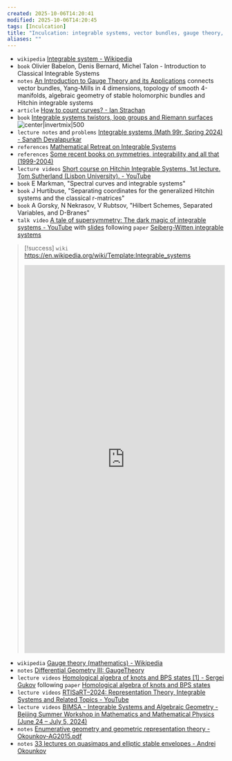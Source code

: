 ```yaml
---
created: 2025-10-06T14:20:41
modified: 2025-10-06T14:20:45
tags: [Inculcation]
title: "Inculcation: integrable systems, vector bundles, gauge theory, topology of manifolds, geometric representation theory, enumerative geometry, quantum cohomology, TQFTs, Frobenius manifolds, singulatity theory, mirror symmetry"
aliases: ""
---
```


- `wikipedia` [Integrable system - Wikipedia](https://en.wikipedia.org/wiki/Integrable_system)
- `book` Olivier Babelon, Denis Bernard, Michel Talon - Introduction to Classical Integrable Systems
- `notes` [An Introduction to Gauge Theory and its Applications](https://impa.br/wp-content/uploads/2017/04/25CBM_02.pdf) connects vector bundles, Yang-Mills in 4 dimensions, topology of smooth 4-manifolds, algebraic geometry of stable holomorphic bundles and Hitchin integrable systems
- `article` [How to count curves? - Ian Strachan](https://www.maths.gla.ac.uk/%7Eiabs/Visions.pdf)
- `book` [Integrable systems twistors, loop groups and Riemann surfaces](http://lib.ysu.am/disciplines_bk/22de1938a4b1ec919b8d971acbf2feff.pdf) ![center|invertmix|500](https://i.imgur.com/y42GmZb.png)
- `lecture notes` and `problems` [Integrable systems (Math 99r, Spring 2024) - Sanath Devalapurkar](https://sanathdevalapurkar.github.io/integrable.html)
- `references` [Mathematical Retreat on Integrable Systems](https://www.mathi.uni-heidelberg.de/~wienhard/retreat11/retreat11_updated.pdf)
- `references` [Some recent books on symmetries, integrability and all that (1999-2004)](https://www.imath.kiev.ua/~appmath/books-links.html)
- `lecture videos` [Short course on Hitchin Integrable Systems, 1st lecture. Tom Sutherland (Lisbon University). - YouTube](https://www.youtube.com/watch?v=u-EngB7m3hk)
- `book` E Markman, "Spectral curves and integrable systems"
- `book` J Hurtibuse, "Separating coordinates for the generalized Hitchin systems and the classical r-matrices"
- `book` A Gorsky, N Nekrasov, V Rubtsov, "Hilbert Schemes, Separated Variables, and D-Branes"
- `talk video` [A tale of supersymmetry: The dark magic of integrable systems - YouTube](https://www.youtube.com/watch?v=oWTwOpqyNh0) with [slides](https://chessapig.github.io/files/presentations_html/integrable/index.html) following `paper` [Seiberg-Witten integrable systems](https://arxiv.org/abs/alg-geom/9705010v1)


> [!success] `wiki` https://en.wikipedia.org/wiki/Template:Integrable_systems
> <iframe src="https://en.wikipedia.org/wiki/Template:Integrable_systems" style="width:100%; border:none;height:900px;"></iframe>


- `wikipedia` [Gauge theory (mathematics) - Wikipedia](https://en.wikipedia.org/wiki/Gauge_theory_\(mathematics\))
- `notes` [Differential Geometry III: GaugeTheory](https://walpu.ski/Teaching/WS2324/DifferentialGeometry3/GaugeTheoryS.pdf)
- `lecture videos` [Homological algebra of knots and BPS states [1] - Sergei Gukov](https://www.youtube.com/watch?v=U72V8O1Z4uc) following `paper` [Homological algebra of knots and BPS states](https://arxiv.org/abs/1112.0030)
- `lecture videos` [RTISaRT–2024: Representation Theory, Integrable Systems and Related Topics - YouTube](https://www.youtube.com/playlist?list=PLLGkFbxve672BdcE_Y6HdHP-Q8Z6-lKST)
- `lecture videos` [BIMSA - Integrable Systems and Algebraic Geometry - Beijing Summer Workshop in Mathematics and Mathematical Physics (June 24 – July 5, 2024)](https://www.youtube.com/playlist?list=PLLGkFbxve670NmoPM-8D-0dvz8bKlP_lA)
- `notes` [Enumerative geometry and geometric representation theory - Okounkov-AG2015.pdf](https://www.claymath.org/wp-content/uploads/2022/03/Okounkov-AG2015.pdf)
- `notes` [33 lectures on quasimaps and elliptic stable envelopes - Andrei Okounkov](https://www.math.columbia.edu/~okounkov/33lectures.pdf)

